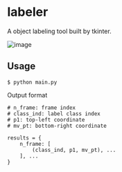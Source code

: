 # labeler
A object labeling tool built by tkinter.

![image](https://user-images.githubusercontent.com/4820492/38595834-880fa11a-3d80-11e8-81e3-7e15586d573b.png)

## Usage

```
$ python main.py
```

Output format

```
# n_frame: frame index
# class_ind: label class index
# p1: top-left coordinate
# mv_pt: bottom-right coordinate

results = {
    n_frame: [
        (class_ind, p1, mv_pt), ...
    ], ...
}
```
